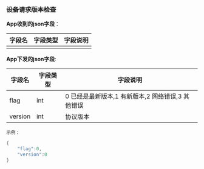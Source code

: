 ### ~~设备请求版本检查~~


**App收到的json字段**：

| 字段名 | 字段类型 | 字段说明 |
| ------ | -------- | -------- |
|        |          |          |

**App下发的json字段**:

| 字段名  | 字段类型 | 字段说明                                                     |
| ------- | -------- | ------------------------------------------------------------ |
| flag    | int      | 0 已经是最新版本,1 有新版本,2 网络错误,3 其他错误 |
| version | int      | 协议版本                                                     |

`示例：`

```c
{
    "flag":0,
    "version":0
}
```
